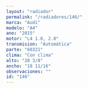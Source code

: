 ```yaml
---
layout: "radiador"
permalink: "/radiadores/146/"
marca: "Audi"
modelo: "A4"
ano: "2015"
motor: "L4 1.8, 2.0"
transmision: "Automática"
parte: "60321"
clima: "Con clima"
alto: "28 3/8"
ancho: "18 11/16"
observaciones: ""
id: "146"
---
```


